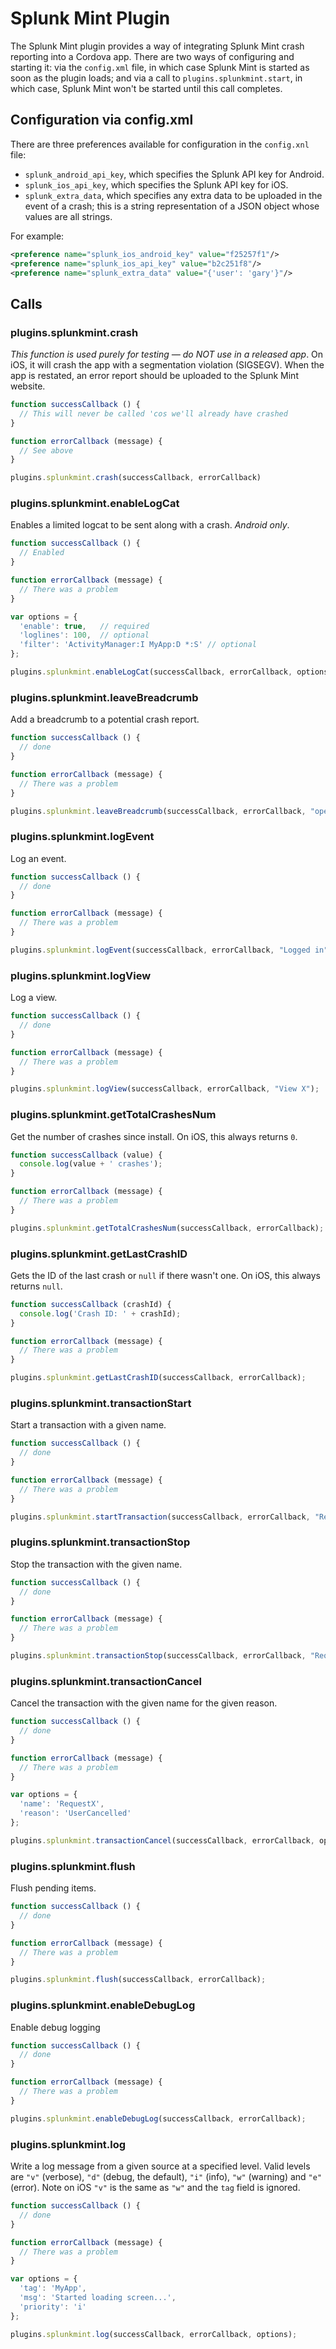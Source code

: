 # Splunk Mint Plugin

The Splunk Mint plugin provides a way of integrating Splunk Mint crash reporting into a Cordova app. There are two ways of configuring and starting it: via the `config.xml` file, in which case Splunk Mint is started as soon as the plugin loads; and via a call to `plugins.splunkmint.start`, in which case, Splunk Mint won't be started until this call completes.

## Configuration via config.xml

There are three preferences available for configuration in the `config.xnl` file:

* `splunk_android_api_key`, which specifies the Splunk API key for Android.
* `splunk_ios_api_key`, which specifies the Splunk API key for iOS.
* `splunk_extra_data`, which specifies any extra data to be uploaded in the event of a crash; this is a string representation of a JSON object whose values are all strings.

For example:

```xml
<preference name="splunk_ios_android_key" value="f25257f1"/>
<preference name="splunk_ios_api_key" value="b2c251f8"/>
<preference name="splunk_extra_data" value="{'user': 'gary'}"/>
```

## Calls

### plugins.splunkmint.crash

_This function is used purely for testing — do NOT use in a released app_. On iOS, it will crash the app with a segmentation violation (SIGSEGV). When the app is restated, an error report should be uploaded to the Splunk Mint website.

```javascript
function successCallback () {
  // This will never be called 'cos we'll already have crashed
}

function errorCallback (message) {
  // See above
}

plugins.splunkmint.crash(successCallback, errorCallback)
```

### plugins.splunkmint.enableLogCat

Enables a limited logcat to be sent along with a crash. _Android only_.

```javascript
function successCallback () {
  // Enabled
}

function errorCallback (message) {
  // There was a problem
}

var options = {
  'enable': true,	// required
  'loglines': 100,	// optional
  'filter': 'ActivityManager:I MyApp:D *:S' // optional
};

plugins.splunkmint.enableLogCat(successCallback, errorCallback, options);
```

### plugins.splunkmint.leaveBreadcrumb

Add a breadcrumb to a potential crash report.

```javascript
function successCallback () {
  // done
}

function errorCallback (message) {
  // There was a problem
}

plugins.splunkmint.leaveBreadcrumb(successCallback, errorCallback, "opened page 2");
```

### plugins.splunkmint.logEvent

Log an event.

```javascript
function successCallback () {
  // done
}

function errorCallback (message) {
  // There was a problem
}

plugins.splunkmint.logEvent(successCallback, errorCallback, "Logged in");
```

### plugins.splunkmint.logView

Log a view.

```javascript
function successCallback () {
  // done
}

function errorCallback (message) {
  // There was a problem
}

plugins.splunkmint.logView(successCallback, errorCallback, "View X");
```

### plugins.splunkmint.getTotalCrashesNum

Get the number of crashes since install. On iOS, this always returns `0`.

```javascript
function successCallback (value) {
  console.log(value + ' crashes');
}

function errorCallback (message) {
  // There was a problem
}

plugins.splunkmint.getTotalCrashesNum(successCallback, errorCallback);
```

### plugins.splunkmint.getLastCrashID

Gets the ID of the last crash or `null` if there wasn't one. On iOS, this always returns `null`.

```javascript
function successCallback (crashId) {
  console.log('Crash ID: ' + crashId);
}

function errorCallback (message) {
  // There was a problem
}

plugins.splunkmint.getLastCrashID(successCallback, errorCallback);
```

### plugins.splunkmint.transactionStart

Start a transaction with a given name.

```javascript
function successCallback () {
  // done
}

function errorCallback (message) {
  // There was a problem
}

plugins.splunkmint.startTransaction(successCallback, errorCallback, "RequestX");
```

### plugins.splunkmint.transactionStop

Stop the transaction with the given name.

```javascript
function successCallback () {
  // done
}

function errorCallback (message) {
  // There was a problem
}

plugins.splunkmint.transactionStop(successCallback, errorCallback, "RequestX");
```

### plugins.splunkmint.transactionCancel

Cancel the transaction with the given name for the given reason.

```javascript
function successCallback () {
  // done
}

function errorCallback (message) {
  // There was a problem
}

var options = {
  'name': 'RequestX',
  'reason': 'UserCancelled'
};

plugins.splunkmint.transactionCancel(successCallback, errorCallback, options);
```

### plugins.splunkmint.flush

Flush pending items.

```javascript
function successCallback () {
  // done
}

function errorCallback (message) {
  // There was a problem
}

plugins.splunkmint.flush(successCallback, errorCallback);
```

### plugins.splunkmint.enableDebugLog

Enable debug logging

```javascript
function successCallback () {
  // done
}

function errorCallback (message) {
  // There was a problem
}

plugins.splunkmint.enableDebugLog(successCallback, errorCallback);
```

### plugins.splunkmint.log

Write a log message from a given source at a specified level. Valid levels are `"v"` (verbose), `"d"` (debug, the default), `"i"` (info), `"w"` (warning) and `"e"` (error). Note on iOS `"v"` is the same as `"w"` and the `tag` field is ignored.

```javascript
function successCallback () {
  // done
}

function errorCallback (message) {
  // There was a problem
}

var options = {
  'tag': 'MyApp',
  'msg': 'Started loading screen...',
  'priority': 'i'
};

plugins.splunkmint.log(successCallback, errorCallback, options);
```
